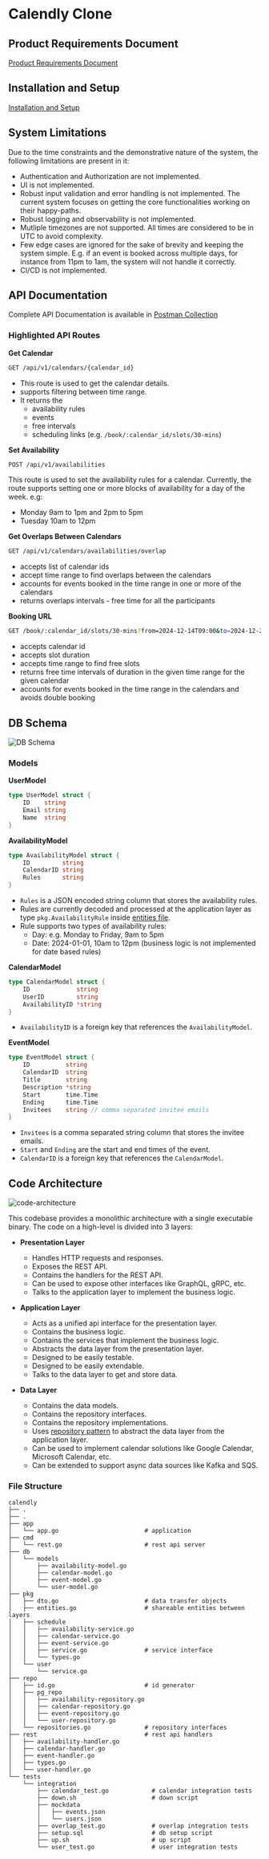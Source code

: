 # Calendly Clone
## Product Requirements Document

[Product Requirements Document](./PRD.md)

## Installation and Setup

[Installation and Setup](./Setup.md)

## System Limitations
Due to the time constraints and the demonstrative nature of the system, the following limitations are present in it:
- Authentication and Authorization are not implemented.
- UI is not implemented.
- Robust input validation and error handling is not implemented. The current system focuses on getting the core functionalities working on their happy-paths.
- Robust logging and observability is not implemented.
- Mutliple timezones are not supported. All times are considered to be in UTC to avoid complexity.
- Few edge cases are ignored for the sake of brevity and keeping the system simple. E.g. if an event is booked across multiple days, for instance from 11pm to 1am, the system will not handle it correctly.
- CI/CD is not implemented.

## API Documentation
Complete API Documentation is available in [Postman Collection](./Calendly.postman_collection.json)

### Highlighted API Routes

**Get Calendar**
```sh
GET /api/v1/calendars/{calendar_id}
```
- This route is used to get the calendar details.
- supports filtering between time range.
- It returns the
  - availability rules
  - events
  - free intervals
  - scheduling links (e.g. `/book/:calendar_id/slots/30-mins`)


**Set Availability**
```sh
POST /api/v1/availabilities
```

This route is used to set the availability rules for a calendar. Currently, the route supports setting one or more blocks of availability for a day of the week.
e.g:
- Monday 9am to 1pm and 2pm to 5pm
- Tuesday 10am to 12pm

**Get Overlaps Between Calendars**
```sh
GET /api/v1/calendars/availabilities/overlap
```
- accepts list of calendar ids
- accept time range to find overlaps between the calendars
- accounts for events booked in the time range in one or more of the calendars
- returns overlaps intervals - free time for all the participants

**Booking URL**
```sh
GET /book/:calendar_id/slots/30-mins?from=2024-12-14T09:00&to=2024-12-21T18:00
```
- accepts calendar id
- accepts slot duration
- accepts time range to find free slots
- returns free time intervals of duration in the given time range for the given calendar
- accounts for events booked in the time range in the calendars and avoids double booking

## DB Schema
![DB Schema](https://github.com/user-attachments/assets/e8aaafe8-3110-4939-af95-37b301d4934f)

### Models

**UserModel**
```go
type UserModel struct {
	ID    string
	Email string
	Name  string
}
```

**AvailabilityModel**
```go
type AvailabilityModel struct {
	ID         string
	CalendarID string
	Rules      string
}
```
- `Rules` is a JSON encoded string column that stores the availability rules.
- Rules are currently decoded and processed at the application layer as type `pkg.AvailabilityRule` inside [entities file](./pkg/entities.go).
- Rule supports two types of availability rules:
  - Day: e.g. Monday to Friday, 9am to 5pm
  - Date: 2024-01-01, 10am to 12pm (business logic is not implemented for date based rules)

**CalendarModel**
```go
type CalendarModel struct {
	ID             string
	UserID         string
	AvailabilityID *string
}
```
- `AvailabilityID` is a foreign key that references the `AvailabilityModel`.

**EventModel**
```go
type EventModel struct {
	ID          string
	CalendarID  string
	Title       string
	Description *string
	Start       time.Time
	Ending      time.Time
	Invitees    string // comma separated invitee emails
}
```
- `Invitees` is a comma separated string column that stores the invitee emails.
- `Start` and `Ending` are the start and end times of the event.
- `CalendarID` is a foreign key that references the `CalendarModel`.

## Code Architecture
![code-architecture](https://github.com/user-attachments/assets/3f95453c-f9b0-4310-83f0-9482534e5b46)

This codebase provides a monolithic architecture with a single executable binary. The code on a high-level is divided into 3 layers:

- **Presentation Layer**
  - Handles HTTP requests and responses.
  - Exposes the REST API.
  - Contains the handlers for the REST API.
  - Can be used to expose other interfaces like GraphQL, gRPC, etc.
  - Talks to the application layer to implement the business logic.

- **Application Layer**
  - Acts as a unified api interface for the presentation layer.
  - Contains the business logic.
  - Contains the services that implement the business logic.
  - Abstracts the data layer from the presentation layer.
  - Designed to be easily testable.
  - Designed to be easily extendable.
  - Talks to the data layer to get and store data.

- **Data Layer**
  - Contains the data models.
  - Contains the repository interfaces.
  - Contains the repository implementations.
  - Uses [repository pattern](https://www.umlboard.com/design-patterns/repository.html) to abstract the data layer from the application layer.
  - Can be used to implement calendar solutions like Google Calendar, Microsoft Calendar, etc.
  - Can be extended to support async data sources like Kafka and SQS.

### File Structure
```
calendly
├── .
├── .
├── app
│   └── app.go                        # application
├── cmd
│   └── rest.go                       # rest api server
├── db
│   └── models
│       ├── availability-model.go
│       ├── calendar-model.go
│       ├── event-model.go
│       └── user-model.go
├── pkg
│   ├── dto.go                        # data transfer objects
│   ├── entities.go                   # shareable entities between layers
│   ├── schedule
│   │   ├── availability-service.go
│   │   ├── calendar-service.go
│   │   ├── event-service.go
│   │   ├── service.go                # service interface
│   │   └── types.go
│   └── user
│       └── service.go
├── repo
│   ├── id.go                         # id generator
│   ├── pg_repo
│   │   ├── availability-repository.go
│   │   ├── calendar-repository.go
│   │   ├── event-repository.go
│   │   └── user-repository.go
│   └── repositories.go               # repository interfaces
├── rest                              # rest api handlers
│   ├── availability-handler.go
│   ├── calendar-handler.go
│   ├── event-handler.go
│   ├── types.go
│   └── user-handler.go
└── tests
    └── integration
        ├── calendar_test.go            # calendar integration tests
        ├── down.sh                     # down script
        ├── mockdata
        │   ├── events.json
        │   └── users.json
        ├── overlap_test.go             # overlap integration tests
        ├── setup.sql                   # db setup script
        ├── up.sh                       # up script
        └── user_test.go                # user integration tests
```
